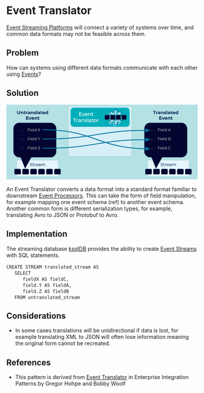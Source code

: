 # Event Translator
[Event Streaming Platforms](../event-stream/event-streaming-platform.md) will connect a variety of systems over time, and common data formats may not be feasible across them.

## Problem
How can systems using different data formats communicate with each other using [Events](../event/event.md)?

## Solution
![event-translator](../img/event-translator.png)

An Event Translator converts a data format into a standard format familiar to downstream [Event Processors](../event-processing/event-processor.md). This can take the form of field manipulation, for example mapping one event schema (ref) to another event schema. Another common form is different serialization types, for example, translating Avro to JSON or Protobuf to Avro.

## Implementation
The streaming database [ksqlDB](https://ksqldb.io) provides the ability to create [Event Streams](../event-stream/event-stream.md) with SQL statements.

```
CREATE STREAM translated_stream AS
   SELECT
      fieldX AS fieldC,
      field.Y AS fieldA,
      field.Z AS fieldB
   FROM untranslated_stream
```

## Considerations
- In some cases translations will be unidirectional if data is lost, for example translating XML to JSON will often lose information meaning the original form cannot be recreated. 

## References
* This pattern is derived from [Event Translator](https://www.enterpriseintegrationpatterns.com/patterns/messaging/MessageTranslator.html) in Enterprise Integration Patterns by Gregor Hohpe and Bobby Woolf
